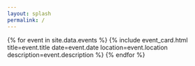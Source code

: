 ```yaml
---
layout: splash
permalink: /
---
```


<div class="feature__wrapper">
  {% for event in site.data.events %}
    {% include event_card.html
      title=event.title
      date=event.date
      location=event.location
      description=event.description
    %}
  {% endfor %}
</div>
